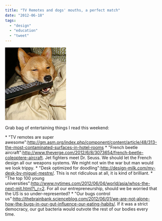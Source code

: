```yaml
---
title: "TV Remotes and dogs' mouths, a perfect match"
date: "2012-06-18"
tags: 
  - "design"
  - "education"
  - "tweet"
---
```


[![_tar0_ @ flickr](images/5011296794_f389f00bde_m.jpg "courtesy _tar0_ @ flickr")](http://theludwigs.com/wp-content/uploads/2012/06/5011296794_f389f00bde_m.jpg)

Grab bag of entertaining things I read this weekend:

\* "TV remotes are super awesome":http://gm.asm.org/index.php/component/content/article/48/313-the-most-contaminated-surfaces-in-hotel-rooms \* "French beetle aircraft":http://www.theverge.com/2012/6/8/3073654/french-beetle-coleoptere-aircraft. Jet fighters meet Dr. Seuss. We should let the French design all our weapons systems. We might not win the war but man would we look trippy. \* "Desk optimized for doodling":http://design-milk.com/my-desk-by-miguel-mestre/. This is not ridiculous at all, it is kind of brilliant. \* "The top 100 young universities":http://www.nytimes.com/2012/06/04/world/asia/whos-the-next-mit.html?\_r=2. For all our entrepreneurship, should we be worried that the US is so under-represented? \* "Our bugs control us":http://thebrainbank.scienceblog.com/2012/06/01/we-are-not-alone-how-the-bugs-in-our-gut-influence-our-eating-habits/. If it was a strict democracy, our gut bacteria would outvote the rest of our bodies every time.

